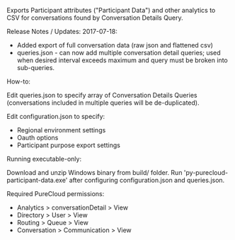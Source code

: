 Exports Participant attributes ("Participant Data") and other analytics to CSV for conversations found by Conversation Details Query.

Release Notes / Updates:
2017-07-18:
- Added export of full conversation data (raw json and flattened csv)
- queries.json - can now add multiple conversation detail queries; used when desired interval exceeds maximum and query must be broken into sub-queries. 

How-to:

Edit queries.json to specify array of Conversation Details Queries (conversations included in multiple queries will be de-duplicated).

Edit configuration.json to specify:
- Regional environment settings
- Oauth options
- Participant purpose export settings

Running executable-only:

Download and unzip Windows binary from build/ folder. Run 'py-purecloud-participant-data.exe' after configuring configuration.json and queries.json.

Required PureCloud permissions:
- Analytics > conversationDetail > View
- Directory > User > View
- Routing > Queue > View
- Conversation > Communication > View
